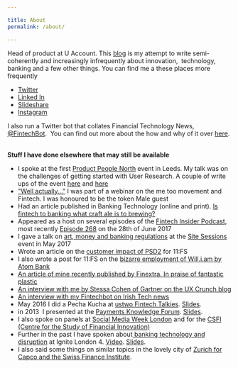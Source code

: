 ```yaml
---

title: About
permalink: /about/

---
```


Head of product at U Account. This [blog](/articles/) is my attempt to write semi-coherently and increasingly infrequently about innovation,  technology, banking and a few other things. You can find me a these places more frequently 

  * [Twitter](http://@aden_76)
  * [Linked In](http://www.linkedin.com/in/adendavies)
  * [Slideshare](http://www.slideshare.net/aden_76)
  * [Instagram](http://instagram.com/aden_76)

I also run a Twitter bot that collates Financial Technology News, [@FintechBot](http://twitter.com/fintechbot).  You can find out more about the how and why of it over [here](/about-fintechbot/).   

**Stuff I have done elsewhere that may still be available**

  * I spoke at the first [Product People North](https://www.eventbrite.co.uk/e/product-people-north-tickets-49841736977#) event in Leeds. My talk was on the challenges of getting started with User Research. A couple of write ups of the event [here](https://www.dxw.com/2018/11/product-people-north/) and [here](https://dwpdigital.blog.gov.uk/2018/11/30/five-things-i-learnt-at-product-people-north/)
  * ["Well actually..."](https://www.brighttalk.com/webcast/13689/304537/well-actually-navigating-the-future-of-our-industry-in-the-age-of-metoo) I was part of a webinar on the me too movement and Fintech. I was honoured to be the token Male guest
  * Had an article published in Banking Technology (online and print). [Is fintech to banking what craft ale is to brewing?](http://www.bankingtech.com/927311/is-fintech-to-banking-what-craft-ale-is-to-brewing/)
  * Appeared as a host on several episodes of the [Fintech Insider Podcast](https://11fs.com/insights/fintech-insider/), most recently [Episode 268](https://11fs.com/podcasts/ep-268-news-raining-money-durham/) on the 28th of June 2017
  * I gave a talk on [art, money and banking regulations](/art-money-site-sessions-talk-may-2017/) at the [Site Sessions](http://www.adendavies.com/art-money-site-sessions-talk-may-2017/) event in May 2017
  * Wrote an article on the [customer impact of PSD2](https://11fs.com/blog/will-psd2-actually-mean-customers/) for 11:FS
  * I also wrote a post for 11:FS on the [bizarre employment of Will.i.am by Atom Bank](https://11fs.com/blog/atom-celebrity-spokesman/)
  * [An article of mine recently published by Finextra. In praise of fantastic plastic](https://www.finextra.com/news/fullstory.aspx?newsitemid=28316)
  * [An interview with me by Stessa Cohen of Gartner on the UX Crunch blog](http://www.uxcrunch.com/2016/02/15/customer-experience-design-changing-the-way-banks-develop-apps/)
  * [An interview with my Fintechbot on Irish Tech news](http://irishtechnews.net/ITN3/the-future-of-fintech-interview-with-the-fintech-newsbot/)
  * May 2016 I did a Pecha Kucha at [ustwo Fintech Talkies](https://ustwo.com/events/ustwotalkies-future-of-fintech). [Slides](http://www.slideshare.net/aden_76/the-worrying-fragility-of-psd2).
  * in 2013  I presented at the [Payments Knowledge Forum](http://www.thepkf.org/conference_2013.php). [Slides](http://www.slideshare.net/aden_76/web-thinking-v2dkp-edits).
  * I also spoke on panels at [Social Media Week London](http://socialmediaweek.org/london/events/bankings-social-year-barclays-hsbc-finextra/) and for the [CSFI (Centre for the Study of Financial Innovation)](http://www.csfi.org/index.php?option=com_content&view=article&id=472:social-media-and-financial-services&catid=36:past-round-tables&Itemid=59)
  * Further in the past I have spoken about[ banking technology and disruption](http://vimeo.com/channels/ignitelondon4#21563876) at Ignite London 4. [Video](http://vimeo.com/channels/ignitelondon4#21563876). [Slides](http://www.slideshare.net/aden_76/can-silicon-valley-disrupt-banking-igniteldn4).
  * I also said some things on similar topics in the lovely city of [Zurich for Capco and the Swiss Finance Institute](http://www.capco.com/sites/all/files/sfi-capco2012-program.pdf).
